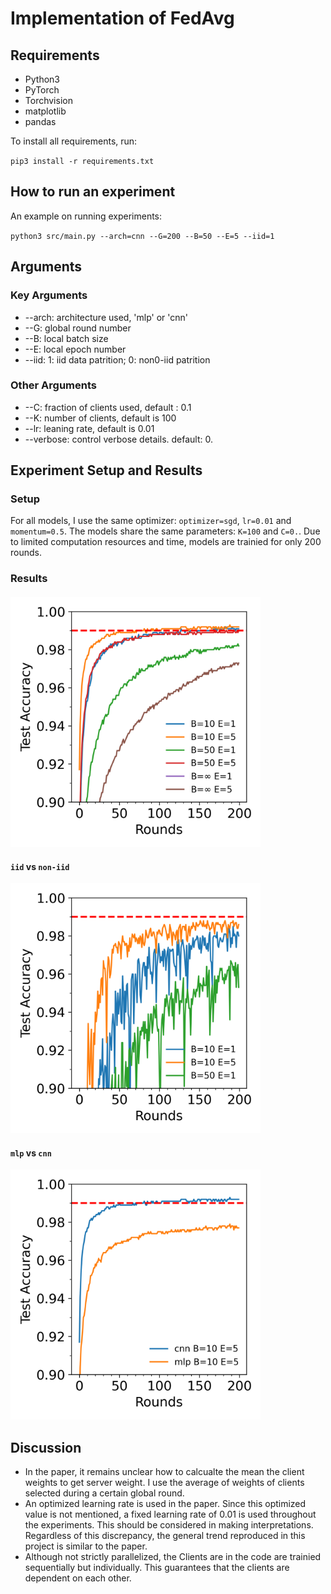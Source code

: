 # Implementation of FedAvg

## Requirements
- Python3
- PyTorch
- Torchvision
- matplotlib
- pandas
  
To install all requirements, run:

`pip3 install -r requirements.txt`

## How to run an experiment
An example on running experiments:

`python3 src/main.py --arch=cnn --G=200 --B=50 --E=5 --iid=1 `

## Arguments
### Key Arguments
- --arch: architecture used, 'mlp' or 'cnn'
- --G: global round number
- --B: local batch size
- --E: local epoch number
- --iid: 1: iid data patrition; 0: non0-iid patrition
### Other Arguments
- --C: fraction of clients used, default : 0.1
- --K: number of clients, default is 100
- --lr: leaning rate, default is 0.01
- --verbose: control verbose details. default: 0.


## Experiment Setup and Results
### Setup
For all models, I use the same optimizer: `optimizer=sgd`, `lr=0.01` and `momentum=0.5`. The models share the same parameters: `K=100` and `C=0.`. Due to limited computation resources and time, models are trainied for only 200 rounds. 


### Results
#### 
<!-- ![Getting Started](./save/cnn-mlp.png) -->
<img src="save/cnn-iid.png" alt="iid with cnn" width="400"/>

#### `iid` vs `non-iid`
<!-- ![Getting Started](./save/cnn-mlp.png) -->
<img src="save/cnn-non-iid.png" alt="nonidd with cnn" width="400"/>

#### `mlp` vs `cnn`
<!-- ![Getting Started](./save/cnn-mlp.png) -->
<img src="save/cnn-mlp.png" alt="cnn mlp comparison" width="400"/>

## Discussion

- In the paper, it remains unclear how to calcualte the mean the client weights to get server weight. I use the average of weights of clients selected during a certain global round. 
- An optimized learning rate is used in the paper. Since this optimized value is not mentioned, a fixed learning rate of 0.01 is used throughout the experiments. This should be considered in making interpretations. Regardless of this discrepancy, the general trend reproduced in this project is similar to the paper. 
- Although not strictly parallelized, the Clients are in the code are trainied sequentially but individually. This guarantees that the clients are dependent on each other.